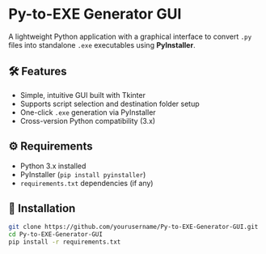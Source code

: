 
# Py-to-EXE Generator GUI

A lightweight Python application with a graphical interface to convert `.py` files into standalone `.exe` executables using **PyInstaller**.

## 🛠 Features
- Simple, intuitive GUI built with Tkinter
- Supports script selection and destination folder setup
- One-click `.exe` generation via PyInstaller
- Cross-version Python compatibility (3.x)

## ⚙️ Requirements
- Python 3.x installed
- PyInstaller (`pip install pyinstaller`)
- `requirements.txt` dependencies (if any)

## 🚀 Installation

```bash
git clone https://github.com/yourusername/Py-to-EXE-Generator-GUI.git
cd Py-to-EXE-Generator-GUI
pip install -r requirements.txt
